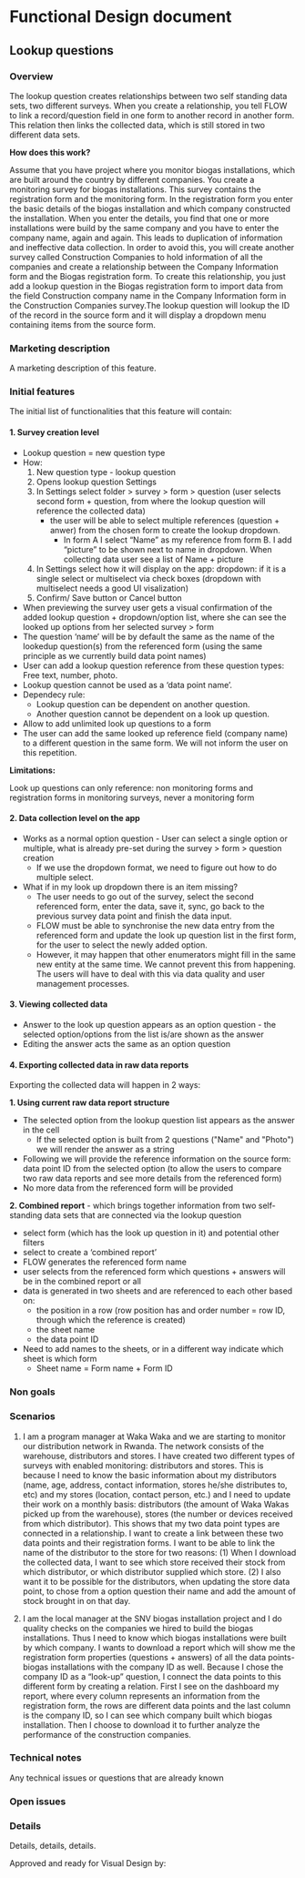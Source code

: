 # Functional Design document

Lookup questions 
-------------

### Overview

The lookup question creates relationships between two self standing data sets, two different surveys. When you create a relationship, you tell FLOW to link a record/question field in one form to another record in another form. This relation then links the collected data, which is still stored in two different data sets.

**How does this work?**

Assume that you have project where you monitor biogas installations, which are built around the country by different companies. You create a monitoring survey for biogas installations. This survey contains the registration form and the monitoring form. In the registration form you enter the basic details of the biogas installation and which company constructed the installation. When you enter the details, you find that one or more installations were build by the same company and you have to enter the company name, again and again. This leads to duplication of information and ineffective data collection. In order to avoid this, you will create another survey called Construction Companies to hold information of all the companies and create a relationship between the Company Information form and the Biogas registration form. To create this relationship, you just add a lookup question in the Biogas registration form to import data from the field Construction company name in the Company Information form in the Construction Companies survey.The lookup question will lookup the ID of the record in the source form and it will display a dropdown menu containing items from the source form.  

### Marketing description
A marketing description of this feature.

### Initial features

The initial list of functionalities that this feature will contain:

#### 1. Survey creation level

   - Lookup question = new question type 
   - How:
     1. New question type - lookup question 
     2. Opens lookup question Settings
     3. In Settings select folder > survey > form > question (user selects second form + question, from where the lookup question will reference the collected data) 
        - the user will be able to select multiple references (question + anwer) from the chosen form to create the lookup dropdown.
           - In form A I select “Name” as my reference from form B. I add “picture” to be shown next to name in dropdown. When collecting data user see a list of Name + picture 
     4. In Settings select how it will display on the app: dropdown: if it is a single select or multiselect via check boxes (dropdown with multiselect needs a good UI visalization) 
     5. Confirm/ Save button or Cancel button
   - When previewing the survey user gets a visual confirmation of the added lookup question + dropdown/option list, where she can see the looked up options from her selected survey > form
   - The question ‘name’ will be by default the same as the name of the lookedup question(s) from the referenced form (using the same principle as we currently build data point names)
   - User can add a lookup question reference from these question types: Free text, number, photo. 
   - Lookup question cannot be used as a ‘data point name’. 
   - Dependecy rule:
     - Lookup question can be dependent on another question.
     - Another question cannot be dependent on a look up question. 
   - Allow to add unlimited look up questions to a form 
   - The user can add the same looked up reference field (company name) to a different question in the same form. We will not inform the user on this repetition. 

**Limitations:** 

Look up questions can only reference: non monitoring forms and registration forms in monitoring surveys, never a monitoring form 

#### 2. Data collection level on the app

- Works as a normal option question - User can select a single option or multiple, what is already pre-set during the survey > form > question creation
   - If we use the dropdown format, we need to figure out how to do multiple select. 
- What if in my look up dropdown there is an item missing? 
   - The user needs to go out of the survey, select the second referenced form, enter the data, save it, sync, go back to the previous survey data point and finish the data input. 
   - FLOW must be able to synchronise the new data entry from the referenced form and update the look up question list in the first form, for the user to select the newly added option. 
   - However, it may happen that other enumerators might fill in the same new entity at the same time. We cannot prevent this from happening. The users will have to deal with this via data quality and user management processes. 

#### 3. Viewing collected data

- Answer to the look up question appears as an option question - the selected option/options from the list is/are shown as the answer
- Editing the answer acts the same as an option question

#### 4. Exporting collected data in raw data reports

Exporting the collected data will happen in 2 ways: 

**1. Using current raw data report structure** 
   - The selected option from the lookup question list appears as the answer in the cell
     - If the selected option is built from 2 questions ("Name" and "Photo") we will render the answer as a string    
   - Following we will provide the reference information on the source form: data point ID from the selected option (to allow the users to compare two raw data reports and see more details from the referenced form)
   - No more data from the referenced form will be provided

**2. Combined report** - which brings together information from two self-standing data sets that are connected via the lookup question 
   - select form (which has the look up question in it) and potential other filters 
   - select to create a ‘combined report’
   - FLOW generates the referenced form name
   - user selects from the referenced form which questions + answers will be in the combined report or all
   - data is generated in two sheets and are referenced to each other based on:
      - the position in a row (row position has and order number = row ID, through which the reference is created)
      - the sheet name
      - the data point ID
   - Need to add names to the sheets, or in a different way indicate which sheet is which form 
       - Sheet name = Form name + Form ID

### Non goals


### Scenarios

1. I am a program manager at Waka Waka and we are starting to monitor our distribution network in Rwanda. The network consists of the warehouse, distributors and stores. I have created two different types of surveys with enabled monitoring: distributors and stores. This is because I need to know the basic information about my distributors (name, age, address, contact information, stores he/she distributes to, etc) and my stores (location, contact person, etc.) and I need to update their work on a monthly basis: distributors (the amount of Waka Wakas picked up from the warehouse), stores (the number or devices received from which distributor). This shows that my two data point types are connected in a relationship. I want to create a link between these two data points and their registration forms. I want to be able to link the name of the distributor to the store for two reasons: (1) When I download the collected data, I want to see which store received their stock from which distributor, or which distributor supplied which store. (2) I also want it to be possible for the distributors, when updating the store data point, to chose from a option question their name and add the amount of stock brought in on that day. 

2. I am the local manager at the SNV biogas installation project and I do quality checks on the companies we hired to build the biogas installations. Thus I need to know which biogas installations were built by which company. I wants to download a report which will show me the registration form properties (questions + answers) of all the data points-biogas installations with the company ID as well. Because I chose the company ID as a “look-up” question, I connect the data points to this different form by creating a relation. First I see on the dashboard my report, where every column represents an information from the registration form, the rows are different data points and the last column is the company ID, so I can see which company built which biogas installation. Then I choose to download it to further analyze the performance of the construction companies.   


### Technical notes
Any technical issues or questions that are already known

### Open issues

### Details
Details, details, details.

Approved and ready for Visual Design by: 

